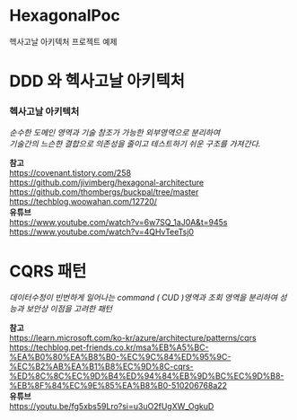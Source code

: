 # HexagonalPoc
헥사고날 아키텍처 프로젝트 예제


# DDD 와 헥사고날 아키텍처 

### 헥사고날 아키텍처
_순수한 도메인 영역과 기술 참조가 가능한 외부영역으로 분리하여 <br>
기술간의 느슨한 결합으로 의존성을 줄이고 테스트하기 쉬운 구조를 가져간다._

**참고** <br>
https://covenant.tistory.com/258 <br>
https://github.com/jivimberg/hexagonal-architecture <br>
https://github.com/thombergs/buckpal/tree/master <br>
https://techblog.woowahan.com/12720/ <br>
**유튜브** <br>
https://www.youtube.com/watch?v=6w7SQ_1aJ0A&t=945s <br>
https://www.youtube.com/watch?v=4QHvTeeTsj0 <br>

# CQRS 패턴
_데이터수정이 빈번하게 일어나는 command ( CUD )영역과 조회 영역을 분리하여 성능과 보안상 이점을 고려한 패턴_


**참고** <br>
https://learn.microsoft.com/ko-kr/azure/architecture/patterns/cqrs <br>
https://techblog.pet-friends.co.kr/msa%EB%A5%BC-%EA%B0%80%EA%B8%B0-%EC%9C%84%ED%95%9C-%EC%B2%AB%EA%B1%B8%EC%9D%8C-cqrs-%ED%8C%8C%EC%9D%B4%ED%94%84%EB%9D%BC%EC%9D%B8-%EB%8F%84%EC%9E%85%EA%B8%B0-510206768a22 <br>
**유튜브** <br>
https://youtu.be/fg5xbs59Lro?si=u3uO2fUgXW_OgkuD




